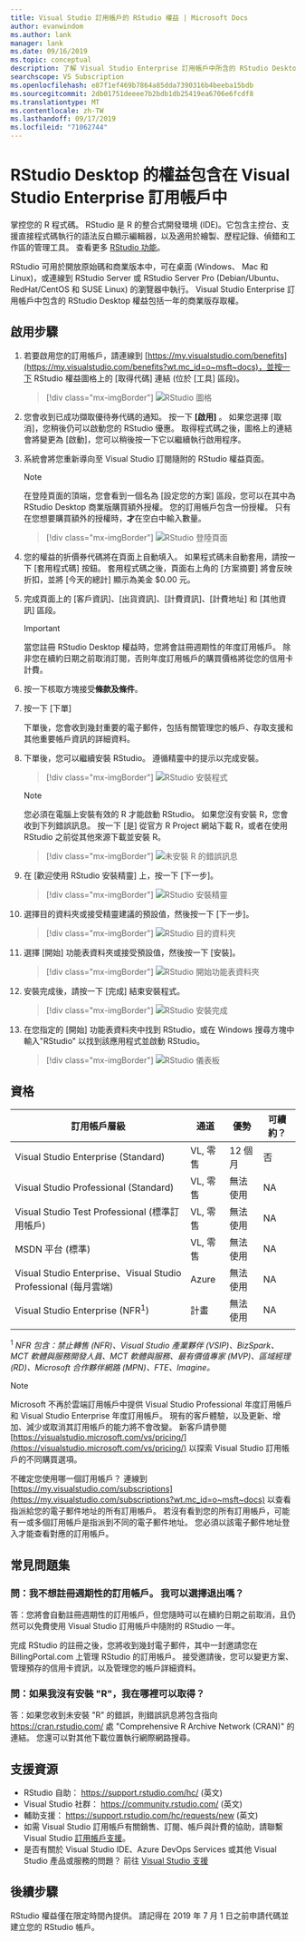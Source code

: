 ```yaml
---
title: Visual Studio 訂用帳戶的 RStudio 權益 | Microsoft Docs
author: evanwindom
ms.author: lank
manager: lank
ms.date: 09/16/2019
ms.topic: conceptual
description: 了解 Visual Studio Enterprise 訂用帳戶中所含的 RStudio Desktop 權益
searchscope: VS Subscription
ms.openlocfilehash: e87f1ef469b7864a85dda7390316b4beeba15bdb
ms.sourcegitcommit: 2db01751deeee7b2bdb1db25419ea6706e6fcdf8
ms.translationtype: MT
ms.contentlocale: zh-TW
ms.lasthandoff: 09/17/2019
ms.locfileid: "71062744"
---
```

# <a name="the-rstudio-desktop-benefit-included-in-visual-studio-enterprise-subscriptions"></a>RStudio Desktop 的權益包含在 Visual Studio Enterprise 訂用帳戶中

掌控您的 R 程式碼。  RStudio 是 R 的整合式開發環境 (IDE)。它包含主控台、支援直接程式碼執行的語法反白顯示編輯器，以及適用於繪製、歷程記錄、偵錯和工作區的管理工具。 查看更多 [RStudio 功能](https://www.rstudio.com/products/rstudio/features/)。

RStudio 可用於開放原始碼和商業版本中，可在桌面 (Windows、 Mac 和 Linux)，或連線到 RStudio Server 或 RStudio Server Pro (Debian/Ubuntu、RedHat/CentOS 和 SUSE Linux) 的瀏覽器中執行。  Visual Studio Enterprise 訂用帳戶中包含的 RStudio Desktop 權益包括一年的商業版存取權。

## <a name="activation-steps"></a>啟用步驟
1. 若要啟用您的訂用帳戶，請連線到 [https://my.visualstudio.com/benefits](https://my.visualstudio.com/benefits?wt.mc_id=o~msft~docs)，並按一下 RStudio 權益圖格上的 [取得代碼] 連結 (位於 [工具] 區段)。
   > [!div class="mx-imgBorder"]
   > ![RStudio 圖格](_img/vs-rstudio/vs-rstudio-tile.png)

2. 您會收到已成功擷取優待券代碼的通知。  按一下 **[啟用]** 。  如果您選擇 [取消]，您稍後仍可以啟動您的 RStudio 優惠。  取得程式碼之後，圖格上的連結會將變更為 [啟動]，您可以稍後按一下它以繼續執行啟用程序。

3. 系統會將您重新導向至 Visual Studio 訂閱隨附的 RStudio 權益頁面。

    > [!NOTE]
    > 在登陸頁面的頂端，您會看到一個名為 [設定您的方案] 區段，您可以在其中為 RStudio Desktop 商業版購買額外授權。  您的訂用帳戶包含一份授權。  只有在您想要購買額外的授權時，**才**在空白中輸入數量。

    > [!div class="mx-imgBorder"]
    > ![RStudio 登陸頁面](_img/vs-rstudio/vs-rstudio-landing-page.png)

4. 您的權益的折價券代碼將在頁面上自動填入。  如果程式碼未自動套用，請按一下 [套用程式碼] 按鈕。 套用程式碼之後，頁面右上角的 [方案摘要] 將會反映折扣，並將 [今天的總計] 顯示為美金 $0.00 元。

5. 完成頁面上的 [客戶資訊]、[出貨資訊]、[計費資訊]、[計費地址] 和 [其他資訊] 區段。

    > [!IMPORTANT]
    > 當您註冊 RStudio Desktop 權益時，您將會註冊週期性的年度訂用帳戶。  除非您在續約日期之前取消訂閱，否則年度訂用帳戶的購買價格將從您的信用卡計費。

6. 按一下核取方塊接受**條款及條件**。

7. 按一下 [下單]

    下單後，您會收到幾封重要的電子郵件，包括有關管理您的帳戶、存取支援和其他重要帳戶資訊的詳細資料。

8. 下單後，您可以繼續安裝 RStudio。  遵循精靈中的提示以完成安裝。

    > [!div class="mx-imgBorder"]
    > ![RStudio 安裝程式](_img/vs-rstudio/vs-rstudio-installer.png)

    > [!NOTE]
    > 您必須在電腦上安裝有效的 R 才能啟動 RStudio。  如果您沒有安裝 R，您會收到下列錯誤訊息。  按一下 [是] 從官方 R Project 網站下載 R，或者在使用 RStudio 之前從其他來源下載並安裝 R。

   > [!div class="mx-imgBorder"]
   > ![未安裝 R 的錯誤訊息](_img/vs-rstudio/vs-rstudio-not-installed.png)

9. 在 [歡迎使用 RStudio 安裝精靈] 上，按一下 [下一步]。

    > [!div class="mx-imgBorder"]
    > ![RStudio 安裝精靈](_img/vs-rstudio/vs-rstudio-wizard.png)

10. 選擇目的資料夾或接受精靈建議的預設值，然後按一下 [下一步]。
    > [!div class="mx-imgBorder"]
    > ![RStudio 目的資料夾](_img/vs-rstudio/vs-rstudio-destination.png)

11. 選擇 [開始] 功能表資料夾或接受預設值，然後按一下 [安裝]。
    > [!div class="mx-imgBorder"]
    > ![RStudio 開始功能表資料夾](_img/vs-rstudio/vs-rstudio-start-folder.png)

12. 安裝完成後，請按一下 [完成] 結束安裝程式。
    > [!div class="mx-imgBorder"]
    > ![RStudio 安裝完成](_img/vs-rstudio/vs-rstudio-complete.png)

13. 在您指定的 [開始] 功能表資料夾中找到 RStudio，或在 Windows 搜尋方塊中輸入"RStudio" 以找到該應用程式並啟動 RStudio。
    > [!div class="mx-imgBorder"]
    > ![RStudio 儀表板](_img/vs-rstudio/vs-rstudio-dashboard.png)

## <a name="eligibility"></a>資格

|                          訂用帳戶層級                          |     通道      |    優勢    |   可續約？   |
|----------------------------------------------------------------------|-------------------|---------------|----------------|
|          Visual Studio Enterprise (Standard)           | VL, 零售 |   12 個月    | 否|
|         Visual Studio Professional (Standard)          | VL, 零售 |   無法使用    | NA |
|              Visual Studio Test Professional (標準訂用帳戶)              |    VL, 零售     |   無法使用    | NA |
|                      MSDN 平台 (標準)                       |    VL, 零售     |   無法使用   | NA |
| Visual Studio Enterprise、Visual Studio Professional (每月雲端) |       Azure       | 無法使用 |       NA       |
|             Visual Studio Enterprise (NFR<sup>1</sup>)              |      計畫      | 無法使用 |       NA       |
||

<sup>1</sup>  *NFR 包含：禁止轉售 (NFR)、Visual Studio 產業夥伴 (VSIP)、BizSpark、MCT 軟體與服務開發人員、MCT 軟體與服務、最有價值專家 (MVP)、區域經理 (RD)、Microsoft 合作夥伴網路 (MPN)、FTE、Imagine。*

> [!NOTE]
> Microsoft 不再於雲端訂用帳戶中提供 Visual Studio Professional 年度訂用帳戶和 Visual Studio Enterprise 年度訂用帳戶。 現有的客戶體驗，以及更新、增加、減少或取消其訂用帳戶的能力將不會改變。 新客戶請參閱 [https://visualstudio.microsoft.com/vs/pricing/](https://visualstudio.microsoft.com/vs/pricing/) 以探索 Visual Studio 訂用帳戶的不同購買選項。

不確定您使用哪一個訂用帳戶？  連線到 [https://my.visualstudio.com/subscriptions](https://my.visualstudio.com/subscriptions?wt.mc_id=o~msft~docs) 以查看指派給您的電子郵件地址的所有訂用帳戶。 若沒有看到您的所有訂用帳戶，可能有一或多個訂用帳戶是指派到不同的電子郵件地址。  您必須以該電子郵件地址登入才能查看對應的訂用帳戶。

## <a name="frequently-asked-questions"></a>常見問題集

### <a name="q-i-dont-want-to-sign-up-for-a-recurring-subscription--can-i-opt-out"></a>問：我不想註冊週期性的訂用帳戶。  我可以選擇退出嗎？

答：您將會自動註冊週期性的訂用帳戶，但您隨時可以在續約日期之前取消，且仍然可以免費使用 Visual Studio 訂用帳戶中隨附的 RStudio 一年。

完成 RStudio 的註冊之後，您將收到幾封電子郵件，其中一封邀請您在 BillingPortal.com 上管理 RStudio 的訂用帳戶。  接受邀請後，您可以變更方案、管理預存的信用卡資訊，以及管理您的帳戶詳細資料。

### <a name="q--if-i-dont-have-r-installed-where-can-i-get-it"></a>問：如果我沒有安裝 "R"，我在哪裡可以取得？

答：如果您收到未安裝 "R" 的錯誤，則錯誤訊息將包含指向 https://cran.rstudio.com/ 處 "Comprehensive R Archive Network (CRAN)" 的連結。  您還可以對其他下載位置執行網際網路搜尋。

## <a name="support-resources"></a>支援資源

- RStudio 自助： https://support.rstudio.com/hc/ \(英文\)
- Visual Studio 社群： https://community.rstudio.com/ \(英文\)
- 輔助支援： https://support.rstudio.com/hc/requests/new \(英文\)
- 如需 Visual Studio 訂用帳戶有關銷售、訂閱、帳戶與計費的協助，請聯繫 Visual Studio [訂用帳戶支援](https://visualstudio.microsoft.com/subscriptions/support/)。
- 是否有關於 Visual Studio IDE、Azure DevOps Services 或其他 Visual Studio 產品或服務的問題？  前往 [Visual Studio 支援](https://visualstudio.microsoft.com/support/)

## <a name="next-steps"></a>後續步驟

RStudio 權益僅在限定時間內提供。  請記得在 2019 年 7 月 1 日之前申請代碼並建立您的 RStudio 帳戶。
